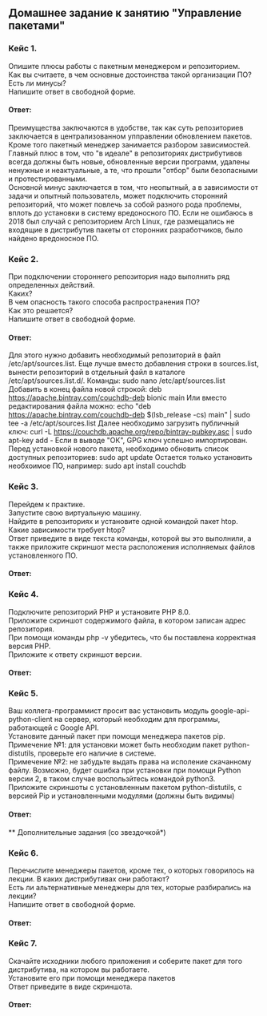 ## Домашнее задание к занятию "Управление пакетами"  

### Кейс 1.  
Опишите плюсы работы с пакетным менеджером и репозиторием.  
Как вы считаете, в чем основные достоинства такой организации ПО?  
Есть ли минусы?  
Напишите ответ в свободной форме.  

#### Ответ:  
Преимущества заключаются в удобстве, так как суть репозиториев заключается в централизованном упправлении обновлением пакетов. Кроме того пакетный менеджер занимается разбором зависимостей. Главный плюс в том, что "в идеале" в репозиториях дистрибутивов всегда должны быть новые, обновленные версии программ, удалены ненужные и неактуальные, а те, что прошли "отбор" были безопасными и протестированными.   
Основной минус заключается в том, что неопытный, а в зависимости от задачи и опытный пользователь, может подключить сторонний репозиторий, что может повлечь за собой разного рода проблемы, вплоть до установки в систему вредоносного ПО. Если не ошибаюсь в 2018 был случай с репозиторием Arch Linux, где размещались не входящие в дистрибутив пакеты от сторонних разработчиков, было найдено вредоносное ПО.


### Кейс 2.  
При подключении стороннего репозитория надо выполнить ряд определенных действий.  
Каких?  
В чем опасность такого способа распространения ПО?  
Как это решается?  
Напишите ответ в свободной форме.  

#### Ответ:  
Для этого нужно добавить необходимый репозиторий в файл /etc/apt/sources.list. Еще лучше вместо добавления строки в sources.list, вынести репозиторий в отдельный файл в каталоге /etc/apt/sources.list.d/.
Команды:
sudo nano /etc/apt/sources.list
Добавить в конец файла новой строкой:
deb https://apache.bintray.com/couchdb-deb bionic main
Или вместо редактирования файла можно:
echo "deb https://apache.bintray.com/couchdb-deb $(lsb_release -cs) main" | sudo tee -a /etc/apt/sources.list
Далее необходимо загрузить публичный ключ:
curl -L https://couchdb.apache.org/repo/bintray-pubkey.asc | sudo apt-key add -
Если в выводе "ОК", GPG ключ успешно импортирован.
Перед установкой нового пакета, необходимо обновить список доступных репозиториев:
sudo apt update
Остается только установить необхоимое ПО, например:
sudo apt install couchdb

### Кейс 3.  
Перейдем к практике.  
Запустите свою виртуальную машину.  
Найдите в репозиториях и установите одной командой пакет htop.  
Какие зависимости требует htop?  
Ответ приведите в виде текста команды, которой вы это выполнили, а также приложите скриншот места расположения исполняемых файлов установленного ПО.  

#### Ответ:  


### Кейс 4.  
Подключите репозиторий PHP и установите PHP 8.0.  
Приложите скриншот содержимого файла, в котором записан адрес репозитория.  
При помощи команды php -v убедитесь, что бы поставлена корректная версия PHP.  
Приложите к ответу скриншот версии.  

#### Ответ:  


### Кейс 5.  
Ваш коллега-программист просит вас установить модуль google-api-python-client на сервер, который необходим для программы, работающей с Google API.  
Установите данный пакет при помощи менеджера пакетов pip.  
Примечение №1: для установки может быть необходим пакет python-distutils, проверьте его наличие в системе.  
Примечение №2: не забудьте выдать права на исполение скачанному файлу. Возможно, будет ошибка при установки при помощи Python версии 2, в таком случае воспользйтесь командой python3.  
Приложите скриншоты с установленным пакетом python-distutils, с версией Pip и установленными модулями (должны быть видимы)  

#### Ответ:  

**
Дополнительные задания (со звездочкой*)  

### Кейс 6.  
Перечислите менеджеры пакетов, кроме тех, о которых говорилось на лекции. В каких дистрибутивах они работают?  
Есть ли альтернативные менеджеры для тех, которые разбирались на лекции?  
Напишите ответ в свободной форме.  

#### Ответ:  

### Кейс 7.  
Скачайте исходники любого приложения и соберите пакет для того дистрибутива, на котором вы работаете.  
Установите его при помощи менеджера пакетов  
Ответ приведите в виде скриншота.  

#### Ответ:  

